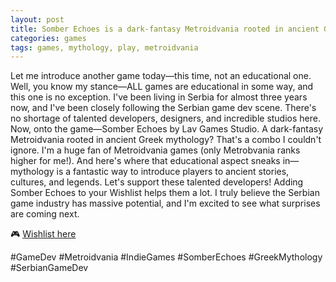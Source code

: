 ```yaml
---
layout: post
title: Somber Echoes is a dark-fantasy Metroidvania rooted in ancient Greek mythology
categories: games
tags: games, mythology, play, metroidvania
---
```


Let me introduce another game today—this time, not an educational one. Well, you know my stance—ALL games are educational in some way, and this one is no exception.
I've been living in Serbia for almost three years now, and I've been closely following the Serbian game dev scene. There's no shortage of talented developers, designers, and incredible studios here.
Now, onto the game—Somber Echoes by Lav Games Studio. A dark-fantasy Metroidvania rooted in ancient Greek mythology? That's a combo I couldn't ignore. I'm a huge fan of Metroidvania games (only Metrobvania ranks higher for me!). And here's where that educational aspect sneaks in—mythology is a fantastic way to introduce players to ancient stories, cultures, and legends.
Let's support these talented developers! Adding Somber Echoes to your Wishlist helps them a lot. I truly believe the Serbian game industry has massive potential, and I'm excited to see what surprises are coming next.

🎮 [Wishlist here](https://store.steampowered.com/app/1299290/Somber_Echoes/)

#GameDev #Metroidvania #IndieGames #SomberEchoes #GreekMythology #SerbianGameDev

